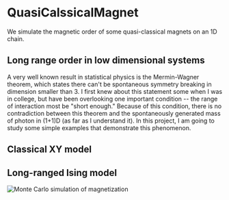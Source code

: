 # QuasiCalssicalMagnet
We simulate the magnetic order of some quasi-classical magnets on an 1D chain.
## Long range order in low dimensional systems
A very well known result in statistical physics is the Mermin-Wagner theorem, which states there can't be spontaneous symmetry breaking in dimension smaller than 3. I first knew about this statement some when I was in college, but have been overlooking one important condition -- the range of interaction most be "short enough." 
Because of this condition, there is no contradiction between this theorem and the spontaneously generated mass of photon in (1+1)D (as far as I understand it).
In this project, I am going to study some simple examples that demonstrate this phenomenon.
## Classical XY model
## Long-ranged Ising model

![Monte Carlo simulation of magnetization](https://github.com/whhsiao/QuasiClassicalMagnet/blob/master/phaseTransition.png)
